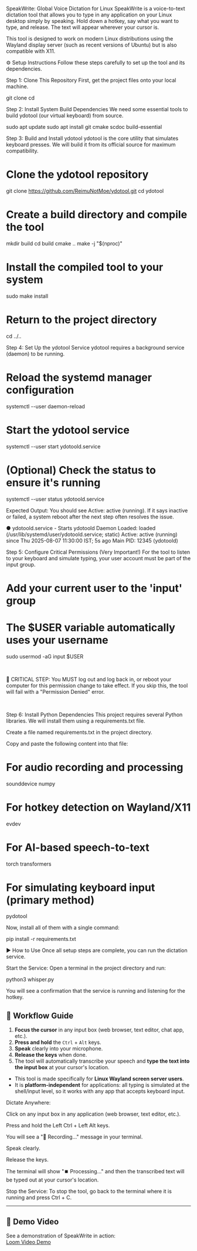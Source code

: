SpeakWrite: Global Voice Dictation for Linux
SpeakWrite is a voice-to-text dictation tool that allows you to type in any application on your Linux desktop simply by speaking. Hold down a hotkey, say what you want to type, and release. The text will appear wherever your cursor is.

This tool is designed to work on modern Linux distributions using the Wayland display server (such as recent versions of Ubuntu) but is also compatible with X11.

⚙️ Setup Instructions
Follow these steps carefully to set up the tool and its dependencies.

Step 1: Clone This Repository
First, get the project files onto your local machine.

git clone <your-repository-url>
cd <your-repository-directory>

Step 2: Install System Build Dependencies
We need some essential tools to build ydotool (our virtual keyboard) from source.

sudo apt update
sudo apt install git cmake scdoc build-essential

Step 3: Build and Install ydotool
ydotool is the core utility that simulates keyboard presses. We will build it from its official source for maximum compatibility.

# Clone the ydotool repository
git clone https://github.com/ReimuNotMoe/ydotool.git
cd ydotool

# Create a build directory and compile the tool
mkdir build
cd build
cmake ..
make -j "$(nproc)"

# Install the compiled tool to your system
sudo make install

# Return to the project directory
cd ../..

Step 4: Set Up the ydotool Service
ydotool requires a background service (daemon) to be running.

# Reload the systemd manager configuration
systemctl --user daemon-reload

# Start the ydotool service
systemctl --user start ydotoold.service

# (Optional) Check the status to ensure it's running
systemctl --user status ydotoold.service

Expected Output:
You should see Active: active (running). If it says inactive or failed, a system reboot after the next step often resolves the issue.

● ydotoold.service - Starts ydotoold Daemon
     Loaded: loaded (/usr/lib/systemd/user/ydotoold.service; static)
     Active: active (running) since Thu 2025-08-07 11:30:00 IST; 5s ago
   Main PID: 12345 (ydotoold)

Step 5: Configure Critical Permissions (Very Important!)
For the tool to listen to your keyboard and simulate typing, your user account must be part of the input group.

# Add your current user to the 'input' group
# The $USER variable automatically uses your username
sudo usermod -aG input $USER

<br>

🛑 CRITICAL STEP: You MUST log out and log back in, or reboot your computer for this permission change to take effect. If you skip this, the tool will fail with a "Permission Denied" error.

<br>

Step 6: Install Python Dependencies
This project requires several Python libraries. We will install them using a requirements.txt file.

Create a file named requirements.txt in the project directory.

Copy and paste the following content into that file:

# For audio recording and processing
sounddevice
numpy

# For hotkey detection on Wayland/X11
evdev

# For AI-based speech-to-text
torch
transformers

# For simulating keyboard input (primary method)
pydotool

Now, install all of them with a single command:

pip install -r requirements.txt

▶️ How to Use
Once all setup steps are complete, you can run the dictation service.

Start the Service:
Open a terminal in the project directory and run:

python3 whisper.py

You will see a confirmation that the service is running and listening for the hotkey.

## 📝 Workflow Guide

1. **Focus the cursor** in any input box (web browser, text editor, chat app, etc.).
2. **Press and hold** the `Ctrl` + `Alt` keys.
3. **Speak** clearly into your microphone.
4. **Release the keys** when done.
5. The tool will automatically transcribe your speech and **type the text into the input box** at your cursor's location.

- This tool is made specifically for **Linux Wayland screen server users**.
- It is **platform-independent** for applications: all typing is simulated at the shell/input level, so it works with any app that accepts keyboard input.

Dictate Anywhere:

Click on any input box in any application (web browser, text editor, etc.).

Press and hold the Left Ctrl + Left Alt keys.

You will see a "🔴 Recording..." message in your terminal.

Speak clearly.

Release the keys.

The terminal will show "⏹️ Processing..." and then the transcribed text will be typed out at your cursor's location.

Stop the Service:
To stop the tool, go back to the terminal where it is running and press Ctrl + C.

---

## 🎥 Demo Video

See a demonstration of SpeakWrite in action:  
[Loom Video Demo](https://www.loom.com/share/0c7021bebd934c9ea557f4876119940b?sid=8a5fe730-43ca-45f9-979a-9240b0550498)